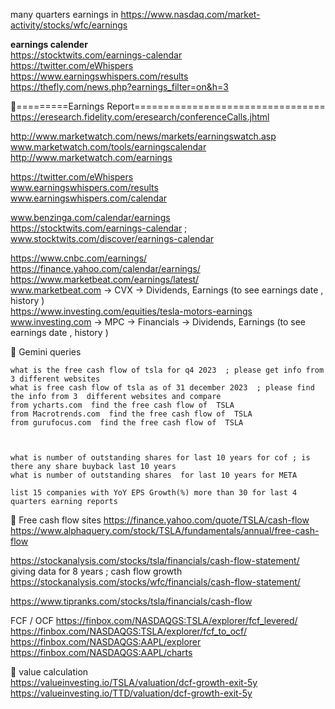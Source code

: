 




many quarters  earnings in 
 https://www.nasdaq.com/market-activity/stocks/wfc/earnings       


**earnings calender**   
https://stocktwits.com/earnings-calendar   
https://twitter.com/eWhispers   
https://www.earningswhispers.com/results    
https://thefly.com/news.php?earnings_filter=on&h=3    

 
📘=========Earnings Report=================================   
https://eresearch.fidelity.com/eresearch/conferenceCalls.jhtml   

http://www.marketwatch.com/news/markets/earningswatch.asp   
www.marketwatch.com/tools/earningscalendar   
http://www.marketwatch.com/earnings   

https://twitter.com/eWhispers    
www.earningswhispers.com/results      
www.earningswhispers.com/calendar   

www.benzinga.com/calendar/earnings   
https://stocktwits.com/earnings-calendar ; www.stocktwits.com/discover/earnings-calendar   

https://www.cnbc.com/earnings/   
https://finance.yahoo.com/calendar/earnings/   
https://www.marketbeat.com/earnings/latest/   
www.marketbeat.com -> CVX -> Dividends, Earnings (to see earnings date , history )   
https://www.investing.com/equities/tesla-motors-earnings   
www.investing.com -> MPC -> Financials -> Dividends, Earnings (to see earnings date , history )   

📘 Gemini queries   
```
what is the free cash flow of tsla for q4 2023  ; please get info from  3 different websites
what is free cash flow of tsla as of 31 december 2023  ; please find the info from 3  different websites and compare
from ycharts.com  find the free cash flow of  TSLA
from Macrotrends.com  find the free cash flow of  TSLA
from gurufocus.com  find the free cash flow of  TSLA



what is number of outstanding shares for last 10 years for cof ; is there any share buyback last 10 years
what is number of outstanding shares  for last 10 years for META

list 15 companies with YoY EPS Growth(%) more than 30 for last 4 quarters earning reports 
```

📘 Free cash flow   sites 
https://finance.yahoo.com/quote/TSLA/cash-flow   
https://www.alphaquery.com/stock/TSLA/fundamentals/annual/free-cash-flow     

https://stockanalysis.com/stocks/tsla/financials/cash-flow-statement/  giving data for 8 years ; cash flow growth
https://stockanalysis.com/stocks/wfc/financials/cash-flow-statement/   

https://www.tipranks.com/stocks/tsla/financials/cash-flow   

FCF / OCF 
https://finbox.com/NASDAQGS:TSLA/explorer/fcf_levered/   
https://finbox.com/NASDAQGS:TSLA/explorer/fcf_to_ocf/   
https://finbox.com/NASDAQGS:AAPL/explorer   
https://finbox.com/NASDAQGS:AAPL/charts    


📘  value calculation   
https://valueinvesting.io/TSLA/valuation/dcf-growth-exit-5y    
https://valueinvesting.io/TTD/valuation/dcf-growth-exit-5y    



 



